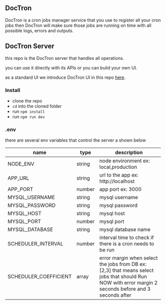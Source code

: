 ## DocTron

DocTron is a cron jobs manager service that you use to register all your cron jobs then
DocTron will make sure those jobs are running on time with all possible logs, errors and outputs.


## DocTron Server

this repo is the DocTron server that handles all operations.

you can use it directly with its APIs or you can build your own UI.

as a standard UI we introduce DocTron UI in this repo [here](https://github.com/ibrahim-sakr/doc-tron).

### Install

- clone the repo
- `cd` into the cloned folder
- run `npm install`
- run `npm run dev`

### .env

there are several env variables that control the server a shown below

| name                  | type   | description                                                                                                                                           |
|-----------------------|--------|-------------------------------------------------------------------------------------------------------------------------------------------------------|
| NODE_ENV              | string | node environment ex: local,production                                                                                                                 |
| APP_URL               | string | url to the app ex: http://localhost                                                                                                                   |
| APP_PORT              | number | app port ex: 3000                                                                                                                                     |
| MYSQL_USERNAME        | string | mysql username                                                                                                                                        |
| MYSQL_PASSWORD        | string | mysql password                                                                                                                                        |
| MYSQL_HOST            | string | mysql host                                                                                                                                            |
| MYSQL_PORT            | number | mysql port                                                                                                                                            |
| MYSQL_DATABASE        | string | mysql database name                                                                                                                                   |
| SCHEDULER_INTERVAL    | number | interval time to check if there is a cron needs to be run                                                                                             |
| SCHEDULER_COEFFICIENT | array  | error margin when select the jobs from DB ex: [2,3] that means select jobs that should Run NOW with error margin 2 seconds before and 3 seconds after |
